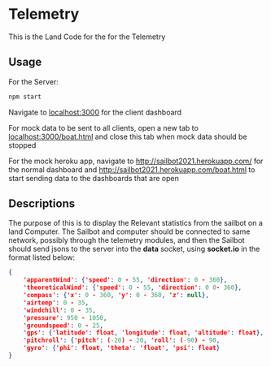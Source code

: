 # Telemetry

This is the Land Code for the for the Telemetry

## Usage

For the Server:
```bash
npm start
```
Navigate to [localhost:3000](http://localhost:3000) for the client dashboard

For mock data to be sent to all clients, open a new tab to [localhost:3000/boat.html](http://localhost:3000/boat.html) and close this tab when mock data should be stopped

For the mock heroku app, navigate to http://sailbot2021.herokuapp.com/ for the normal dashboard and http://sailbot2021.herokuapp.com/boat.html to start sending data to the dashboards that are open

## Descriptions

The purpose of this is to display the Relevant statistics from the sailbot on a land Computer. The Sailbot and computer should be connected to same network, possibly through the telemetry modules, and then the Sailbot should send jsons to the server into the **data** socket, using **socket.io** in the format listed below:
```json
{
	'apparentWind': {'speed': 0 - 55, 'direction': 0 - 360},
	'theoreticalWind': {'speed': 0 - 55, 'direction': 0 0- 360},
	'compass': {'x': 0 - 360, 'y': 0 - 360, 'z': null}, 
	'airtemp': 0 - 35,
	'windchill': 0 - 35,
	'pressure': 950 - 1050,
	'groundspeed': 0 - 25,
	'gps': {'latitude': float, 'longitude': float, 'altitude': float},
	'pitchroll': {'pitch': (-20) - 20, 'roll': (-90) - 90,
	'gyro': {'phi': float, 'theta': 'float', 'psi': float}
}
```


